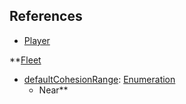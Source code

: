 ## References
  * [Player](EntrenchmentPlayer.md)

**[Fleet](EntrenchmentFleet.md)
  * [defaultCohesionRange](EntrenchmentdefaultCohesionRange.md): [Enumeration](Enumeration.md)
    * Near**
